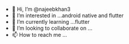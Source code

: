 - 👋 Hi, I’m @najeebkhan3
- 👀 I’m interested in ...android native and flutter
- 🌱 I’m currently learning ...flutter
- 💞️ I’m looking to collaborate on ...
- 📫 How to reach me ...

<!---
najeebkhan3/najeebkhan3 is a ✨ special ✨ repository because its `README.md` (this file) appears on your GitHub profile.
You can click the Preview link to take a look at your changes.
--->
